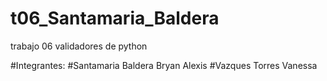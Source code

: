 # t06_Santamaria_Baldera
trabajo 06 validadores de python

#Integrantes:
#Santamaria Baldera Bryan Alexis
#Vazques Torres Vanessa
